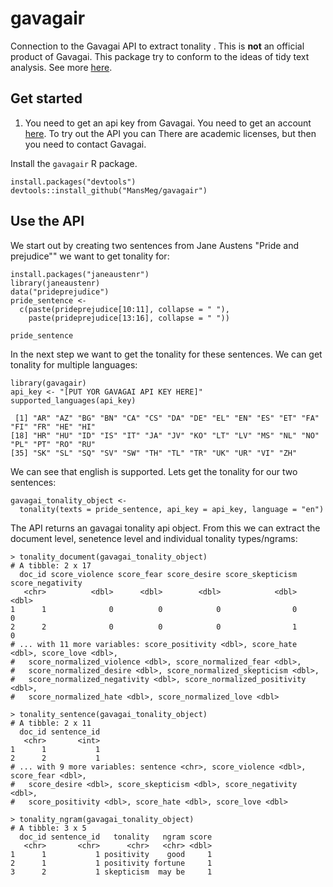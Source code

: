 # gavagair
Connection to the Gavagai API to extract tonality . This is **not** an official product of Gavagai. This package try to conform to the ideas of tidy text analysis. See more [here](https://cran.r-project.org/web/packages/tidytext/vignettes/tidytext.html).

## Get started
1. You need to get an api key from Gavagai. You need to get an account [here](https://developer.gavagai.se). To try out the API you can 
There are academic licenses, but then you need to contact Gavagai.

Install the ```gavagair``` R package.
```
install.packages("devtools")
devtools::install_github("MansMeg/gavagair")
```

## Use the API

We start out by creating two sentences from Jane Austens "Pride and prejudice"" we want to get tonality for:

```
install.packages("janeaustenr")
library(janeaustenr)
data("prideprejudice")
pride_sentence <- 
  c(paste(prideprejudice[10:11], collapse = " "),
    paste(prideprejudice[13:16], collapse = " "))

pride_sentence
```

In the next step we want to get the tonality for these sentences. We can get tonality for multiple languages:

```
library(gavagair)
api_key <- "[PUT YOR GAVAGAI API KEY HERE]"
supported_languages(api_key)

 [1] "AR" "AZ" "BG" "BN" "CA" "CS" "DA" "DE" "EL" "EN" "ES" "ET" "FA" "FI" "FR" "HE" "HI"
[18] "HR" "HU" "ID" "IS" "IT" "JA" "JV" "KO" "LT" "LV" "MS" "NL" "NO" "PL" "PT" "RO" "RU"
[35] "SK" "SL" "SQ" "SV" "SW" "TH" "TL" "TR" "UK" "UR" "VI" "ZH"
```

We can see that english is supported. Lets get the tonality for our two sentences:

```
gavagai_tonality_object <- 
  tonality(texts = pride_sentence, api_key = api_key, language = "en")
```

The API returns an gavagai tonality api object. From this we can extract the document level, senetence level and individual tonality types/ngrams:

```
> tonality_document(gavagai_tonality_object)
# A tibble: 2 x 17
  doc_id score_violence score_fear score_desire score_skepticism score_negativity
   <chr>          <dbl>      <dbl>        <dbl>            <dbl>            <dbl>
1      1              0          0            0                0                0
2      2              0          0            0                1                0
# ... with 11 more variables: score_positivity <dbl>, score_hate <dbl>, score_love <dbl>,
#   score_normalized_violence <dbl>, score_normalized_fear <dbl>,
#   score_normalized_desire <dbl>, score_normalized_skepticism <dbl>,
#   score_normalized_negativity <dbl>, score_normalized_positivity <dbl>,
#   score_normalized_hate <dbl>, score_normalized_love <dbl>
```

```
> tonality_sentence(gavagai_tonality_object)
# A tibble: 2 x 11
  doc_id sentence_id
   <chr>       <int>
1      1           1
2      2           1
# ... with 9 more variables: sentence <chr>, score_violence <dbl>, score_fear <dbl>,
#   score_desire <dbl>, score_skepticism <dbl>, score_negativity <dbl>,
#   score_positivity <dbl>, score_hate <dbl>, score_love <dbl>
```

```
> tonality_ngram(gavagai_tonality_object)
# A tibble: 3 x 5
  doc_id sentence_id   tonality   ngram score
   <chr>       <chr>      <chr>   <chr> <dbl>
1      1           1 positivity    good     1
2      1           1 positivity fortune     1
3      2           1 skepticism  may be     1
```
